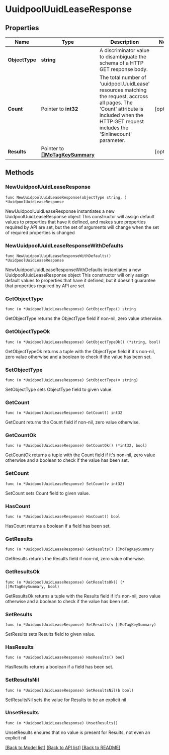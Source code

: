 # UuidpoolUuidLeaseResponse

## Properties

Name | Type | Description | Notes
------------ | ------------- | ------------- | -------------
**ObjectType** | **string** | A discriminator value to disambiguate the schema of a HTTP GET response body. | 
**Count** | Pointer to **int32** | The total number of &#39;uuidpool.UuidLease&#39; resources matching the request, accross all pages. The &#39;Count&#39; attribute is included when the HTTP GET request includes the &#39;$inlinecount&#39; parameter. | [optional] 
**Results** | Pointer to [**[]MoTagKeySummary**](mo.TagKeySummary.md) |  | [optional] 

## Methods

### NewUuidpoolUuidLeaseResponse

`func NewUuidpoolUuidLeaseResponse(objectType string, ) *UuidpoolUuidLeaseResponse`

NewUuidpoolUuidLeaseResponse instantiates a new UuidpoolUuidLeaseResponse object
This constructor will assign default values to properties that have it defined,
and makes sure properties required by API are set, but the set of arguments
will change when the set of required properties is changed

### NewUuidpoolUuidLeaseResponseWithDefaults

`func NewUuidpoolUuidLeaseResponseWithDefaults() *UuidpoolUuidLeaseResponse`

NewUuidpoolUuidLeaseResponseWithDefaults instantiates a new UuidpoolUuidLeaseResponse object
This constructor will only assign default values to properties that have it defined,
but it doesn't guarantee that properties required by API are set

### GetObjectType

`func (o *UuidpoolUuidLeaseResponse) GetObjectType() string`

GetObjectType returns the ObjectType field if non-nil, zero value otherwise.

### GetObjectTypeOk

`func (o *UuidpoolUuidLeaseResponse) GetObjectTypeOk() (*string, bool)`

GetObjectTypeOk returns a tuple with the ObjectType field if it's non-nil, zero value otherwise
and a boolean to check if the value has been set.

### SetObjectType

`func (o *UuidpoolUuidLeaseResponse) SetObjectType(v string)`

SetObjectType sets ObjectType field to given value.


### GetCount

`func (o *UuidpoolUuidLeaseResponse) GetCount() int32`

GetCount returns the Count field if non-nil, zero value otherwise.

### GetCountOk

`func (o *UuidpoolUuidLeaseResponse) GetCountOk() (*int32, bool)`

GetCountOk returns a tuple with the Count field if it's non-nil, zero value otherwise
and a boolean to check if the value has been set.

### SetCount

`func (o *UuidpoolUuidLeaseResponse) SetCount(v int32)`

SetCount sets Count field to given value.

### HasCount

`func (o *UuidpoolUuidLeaseResponse) HasCount() bool`

HasCount returns a boolean if a field has been set.

### GetResults

`func (o *UuidpoolUuidLeaseResponse) GetResults() []MoTagKeySummary`

GetResults returns the Results field if non-nil, zero value otherwise.

### GetResultsOk

`func (o *UuidpoolUuidLeaseResponse) GetResultsOk() (*[]MoTagKeySummary, bool)`

GetResultsOk returns a tuple with the Results field if it's non-nil, zero value otherwise
and a boolean to check if the value has been set.

### SetResults

`func (o *UuidpoolUuidLeaseResponse) SetResults(v []MoTagKeySummary)`

SetResults sets Results field to given value.

### HasResults

`func (o *UuidpoolUuidLeaseResponse) HasResults() bool`

HasResults returns a boolean if a field has been set.

### SetResultsNil

`func (o *UuidpoolUuidLeaseResponse) SetResultsNil(b bool)`

 SetResultsNil sets the value for Results to be an explicit nil

### UnsetResults
`func (o *UuidpoolUuidLeaseResponse) UnsetResults()`

UnsetResults ensures that no value is present for Results, not even an explicit nil

[[Back to Model list]](../README.md#documentation-for-models) [[Back to API list]](../README.md#documentation-for-api-endpoints) [[Back to README]](../README.md)



